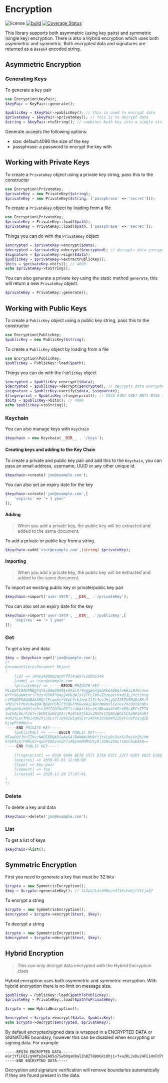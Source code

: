 # Encryption

![license](https://img.shields.io/badge/license-MIT-brightGreen.svg)
[![build](https://github.com/jamielsharief/encryption/workflows/CI/badge.svg)](https://github.com/jamielsharief/encryption/actions)
[![Coverage Status](https://coveralls.io/repos/github/jamielsharief/encryption/badge.svg?branch=master)](https://coveralls.io/github/jamielsharief/encryption?branch=master)

This library supports both asymmetric (using key pairs) and symmetric (single key) encryption. There is also a Hybrid encryption which uses both asymmetric and symmetric. Both encrypted data and signatures are returned as a `Base64` encoded string.

## Asymmetric Encryption

### Generating Keys

To generate a key pair

```php
use Encryption\KeyPair;
$keyPair = KeyPair::generate();

$publicKey = $keyPair->publicKey(); // this is used to encrypt data
$privateKey = $keyPair->privateKey(); // this is to decrypt data
$string = $keyPair->toString(); // combines both key into a single string
```

Generate accepts the following options:

- size: default:4096 the size of the key
- passphrase: a password to encrypt the key with

## Working with Private Keys

To create a `PrivateKey` object using a private key string, pass this to the constructor

```php
use Encryption\PrivateKey;
$privateKey = new PrivateKey($string);
$privateKey = new PrivateKey($string, ['passphrase' => 'secret']));
```

To create a `PrivateKey` object by loading from a file

```php
use Encryption\PrivateKey;
$privateKey = PrivateKey::load($path);
$privateKey = PrivateKey::load($path, ['passphrase' => 'secret']);
```

Things you can do with the `PrivateKey` object

```php
$encrypted = $privateKey->encrypt($data);
$decrypted = $privateKey->decrypt($encrypted); // decrypts data encrypted by public key
$signature = $privateKey->sign($data);
$publicKey = $privateKey->extractPublicKey();
$bits = $privateKey->bits(); // 4096
echo $privateKey->toString();
```

You can also generate a private key using the static method `generate`, this will return a new `PrivateKey` object.

```php
$privateKey = PrivateKey::generate();
```


## Working with Public Keys

To create a `PublicKey` object using a public key string, pass this to the constructor

```php
use Encryption\PublicKey;
$publicKey = new PublicKey($string);
```

To create a `PublicKey` object by loading from a file

```php
use Encryption\PublicKey;
$publicKey = PublicKey::load($path);
```

Things you can do with the `PublicKey` object

```php
$encrypted = $publicKey->encrypt($data);
$decrypted = $publicKey->decrypt($encrypted); // decrypts data encrypted by private key
$signature = $publicKey->verify($data, $signature);
$fingerprint = $publicKey->fingerprint(); // D52A E482 CBE7 BB75 0148 3851 93A3 910A 0719 994D
$bits = $publicKey->bits(); // 4096
echo $publicKey->toString();
```


### Keychain

You can also manage keys with `Keychain`

```php
$keychain = new Keychain(__DIR__ . '/keys');
```

#### Creating keys and adding to the Key Chain

To create a private and public key pair and add this to the `Keychain`, you can pass an
email address, username, UUID or any other unique id.

```php
$keychain->create('jon@example.com');
```

You can also set an expiry date for the key

```php
$keychain->create('jon@example.com',[
    'expires' => '+ 1 year'
]);
```

#### Adding

> When you add a private key, the public key will be extracted and added to the same document.

To add a private or public key from a string.

```php
$keychain->add('user@example.com',(string) $privateKey);
```

#### Importing

> When you add a private key, the public key will be extracted and added to the same document.

To import an existing public key or private/public key pair

```php
$keychain->import('user-1979', __DIR__ .'/privateKey');
```

You can also set an expiry date for the key

```php
$keychain->import('user-1979', __DIR__ .'/publicKey',[
    'expires' => '+ 1 year'
]);
```

### Get

To get a key and data

```php
$key = $keychain->get('jon@example.com');
/*
DocumentStore\Document Object
(
    [id] => 784e148db03ac07ff34ae57c29b01549
    [name] => user@example.com
    [privateKey] => -----BEGIN PRIVATE KEY-----
MIIBVAIBADANBgkqhkiG9w0BAQEFAASCAT4wggE6AgEAAkEA0BaIweRiLW1Uunxw
NrPr9GaNWtnr+FbzsY8DNf894yI4n6q47s7yTPCFmHuIDzKaYx0xdS3L2XcY3HYg
ctPUNQIDAQABAkAMQ/fFrgeXc+VVpLYck1hqLI1SeJvvJHjy02I2EZh9RdDcBKi9
+MOuP+TzkVL0w1QAFgB8nPGblPjUB6FMhkwVAiEA9VmWwKxlTevev7XcOUYSOabv
qHeqab6aY8H1+o9+e3MCIQDZHuDTTizUW4frKhvtKiBkwAV4YdErVM9LNFC+TFTX
twIhAL8o/FJGf+/EVRtdoKZnOA//Rz8lbXtSbIxJNVPxtYSNAiBhI5CA2WPzKnRY
AUH3TLarfMG1x0W29j28Ls7FJQ98ZwIgH5Esr246hK1bSGO4R2Z6yFCcBfo1Sgib
bjupP+8HbUs=
-----END PRIVATE KEY-----
    [publicKey] => -----BEGIN PUBLIC KEY-----
MFwwDQYJKoZIhvcNAQEBBQADSwAwSAJBANAWiMHkYi1tVLp8cDaz6/RmjVrZ6/hW
87GPAzX/PeMiOJ+quO7O8kzwhZh7iA8ymmMdMXUty9l3GNx2IHLT1DUCAwEAAQ==
-----END PUBLIC KEY-----

    [fingerprint] => E010 6888 BE78 1571 D35A D3CC 22C7 62D3 6025 E288
    [expires] => 2050-01-01 12:00:00
    [type] => key-pair
    [comment] => foo
    [created] => 2020-11-20 17:07:41
)
*/
```

### Delete

To delete a key and data

```php
$keychain->delete('jon@example.com');
```

### List

To get a list of keys

```php
$keychain->list();
```


## Symmetric Encryption

First you need to generate a key that must be 32 bits

```php
$crypto = new SymmetricEncryption();
$key = $crypto->generateKey(); // 3LSpUJL4s0HNLun4T1KcheGjrVtCjaQ7
```

To encrypt a string

```php
$crypto = new SymmetricEncryption();
$encrypted = $crypto->encrypt($text, $key);
```

To decrypt a string

```php
$crypto = new SymmetricEncryption();
$decrypted = $crypto->decrypt($text, $key);
```

## Hybrid Encryption

> This can only decrypt data encrypted with the Hybrid Encryption class

Hybrid encryption uses both asymmetric and symmetric encryption. With hybrid encryption there is no limit on message size.

```php
$publicKey = PublicKey::load($pathToPublicKey);
$privateKey = PrivateKey::load($pathToPrivateKey);

$crypto = new HybridEncryption();

$encrypted = $crypto->encrypt($data, $publicKey);
echo $crypto->decrypt($encrypted, $privateKey);
```

By default encrypted/signed data is wrapped in a ENCRYPTED DATA or SIGNATURE boundary, however this can be disabled when encrypting or signing data. For example

```text
-----BEGIN ENCRYPTED DATA-----
eGrjYfLFQI/gVWfpZeEA05q7Swb9gaKRalZnBZ788mGXiOhj1+f+a2RLJxDu24FE1HnFd70YcPAAdWme1Lu0yQ==
-----END ENCRYPTED DATA-----
```

Decryption and signature verification will remove boundaries automatically if they are found present in the data.